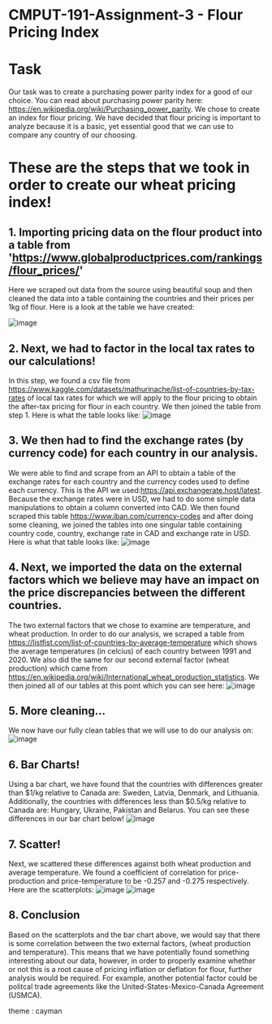 # CMPUT-191-Assignment-3 - Flour Pricing Index

# Task
Our task was to create a purchasing power parity index for a good of our choice. You can read about purchasing power parity here: https://en.wikipedia.org/wiki/Purchasing_power_parity. We chose to create an index for flour pricing. We have decided that flour pricing is important to analyze because it is a basic, yet essential good that we can use to compare any country of our choosing. 

# These are the steps that we took in order to create our wheat pricing index!

## 1. Importing pricing data on the flour product into a table from 'https://www.globalproductprices.com/rankings/flour_prices/'
Here we scraped out data from the source using beautiful soup and then cleaned the data into a table containing the countries and their prices per 1kg of flour. Here is a look at the table we have created: 

![image](https://user-images.githubusercontent.com/115324925/205714291-55218f0b-ff33-4d93-b6f5-45fe81fa5d73.png)

## 2. Next, we had to factor in the local tax rates to our calculations!
In this step, we found a csv file from https://www.kaggle.com/datasets/mathurinache/list-of-countries-by-tax-rates of local tax rates for which we will apply to the flour pricing to obtain the after-tax pricing for flour in each country. We then joined the table from step 1. Here is what the table looks like:
![image](https://user-images.githubusercontent.com/115324925/205717700-252e9920-e8c6-4fab-a82c-6d6b0fd5f7aa.png)

## 3. We then had to find the exchange rates (by currency code) for each country in our analysis.
We were able to find and scrape from an API to obtain a table of the exchange rates for each country and the currency codes used to define each currency. This is the API we used:https://api.exchangerate.host/latest. Because the exchange rates were in USD, we had to do some simple data manipulations to obtain a column converted into CAD. We then found scraped this table https://www.iban.com/currency-codes and after doing some cleaning, we joined the tables into one singular table containing country code, country, exchange rate in CAD and exchange rate in USD. Here is what that table looks like:
![image](https://user-images.githubusercontent.com/115324925/205718729-e83b5b20-e98c-40a7-83cd-b0e5c5d043ad.png)

## 4. Next, we imported the data on the external factors which we believe may have an impact on the price discrepancies between the different countries.
The two external factors that we chose to examine are temperature, and wheat production. In order to do our analysis, we scraped a table from https://listfist.com/list-of-countries-by-average-temperature which shows the average temperatures (in celcius) of each country between 1991 and 2020. We also did the same for our second external factor (wheat production) which came from https://en.wikipedia.org/wiki/International_wheat_production_statistics. We then joined all of our tables at this point which you can see here:
![image](https://user-images.githubusercontent.com/115324925/205745316-529356ae-1620-42f2-b99d-6fb0e20e16fc.png)

## 5. More cleaning...
We now have our fully clean tables that we will use to do our analysis on: 
![image](https://user-images.githubusercontent.com/115324925/205745675-2ae18050-f3bd-4d3f-8642-ef1ca1d35e2e.png)

## 6. Bar Charts!
Using a bar chart, we have found that the countries with differences greater than $1/kg relative to Canada are: Sweden, Latvia, Denmark, and Lithuania. Additionally, the countries with differences less than $0.5/kg relative to Canada are: Hungary, Ukraine, Pakistan and Belarus. You can see these differences in our bar chart below!
![image](https://user-images.githubusercontent.com/115324925/205746400-401e5f12-3200-49a0-9ae3-8aa6268384e9.png)

## 7. Scatter!
Next, we scattered these differences against both wheat production and average temperature. We found a coefficient of correlation for price-production and price-temperature to be -0.257 and -0.275 respectively. Here are the scatterplots:
![image](https://user-images.githubusercontent.com/115324925/205747763-c0e911fa-e56b-47c9-ade0-3602a18b2298.png)
![image](https://user-images.githubusercontent.com/115324925/205747789-66e6bf74-1566-4914-a048-37f108961146.png)


## 8. Conclusion
Based on the scatterplots and the bar chart above, we would say that there is some correlation between the two external factors, (wheat production and temperature). This means that we have potentially found something interesting about our data, however, in order to properly examine whether or not this is a root cause of pricing inflation or deflation for flour, further analysis would be required. For example, another potential factor could be politcal trade agreements like the United-States-Mexico-Canada Agreement (USMCA).

theme : cayman
